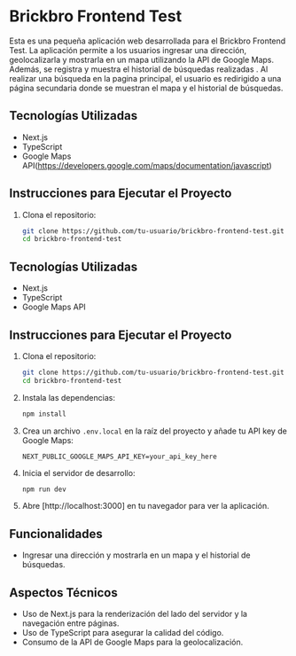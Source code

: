 # Brickbro Frontend Test

Esta es una pequeña aplicación web desarrollada para el Brickbro Frontend Test. La aplicación permite a los usuarios ingresar una dirección, geolocalizarla y mostrarla en un mapa utilizando la API de Google Maps. Además, se registra y muestra el historial de búsquedas realizadas . Al realizar una búsqueda en la pagina principal, el usuario es redirigido a una página secundaria donde se muestran el mapa y el historial de búsquedas.

## Tecnologías Utilizadas

- Next.js
- TypeScript
- Google Maps API(https://developers.google.com/maps/documentation/javascript)

## Instrucciones para Ejecutar el Proyecto

1. Clona el repositorio:

   ```bash
   git clone https://github.com/tu-usuario/brickbro-frontend-test.git
   cd brickbro-frontend-test
   ```

## Tecnologías Utilizadas

- Next.js
- TypeScript
- Google Maps API

## Instrucciones para Ejecutar el Proyecto

1. Clona el repositorio:

   ```bash
   git clone https://github.com/tu-usuario/brickbro-frontend-test.git
   cd brickbro-frontend-test
   ```

2. Instala las dependencias:

   ```bash
   npm install
   ```

3. Crea un archivo `.env.local` en la raíz del proyecto y añade tu API key de Google Maps:

   ```env
   NEXT_PUBLIC_GOOGLE_MAPS_API_KEY=your_api_key_here
   ```

4. Inicia el servidor de desarrollo:

   ```bash
   npm run dev
   ```

5. Abre [http://localhost:3000] en tu navegador para ver la aplicación.

## Funcionalidades

- Ingresar una dirección y mostrarla en un mapa y el historial de búsquedas.

## Aspectos Técnicos

- Uso de Next.js para la renderización del lado del servidor y la navegación entre páginas.
- Uso de TypeScript para asegurar la calidad del código.
- Consumo de la API de Google Maps para la geolocalización.
